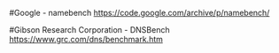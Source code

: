 #Google - namebench
https://code.google.com/archive/p/namebench/

#Gibson Research Corporation - DNSBench
https://www.grc.com/dns/benchmark.htm